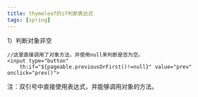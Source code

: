 ```yaml
---
title: thymeleaf的if判断表达式
tags: [spring]
---
```


1）判断对象非空

```
//这里直接调用了对象方法，并使用null来判断是否为空。
<input type="button" 
    th:if="${pageable.previousOrFirst()!=null}" value="prev" onclick="prev()">
```

注：双引号中直接使用表达式，并能够调用对象的方法。